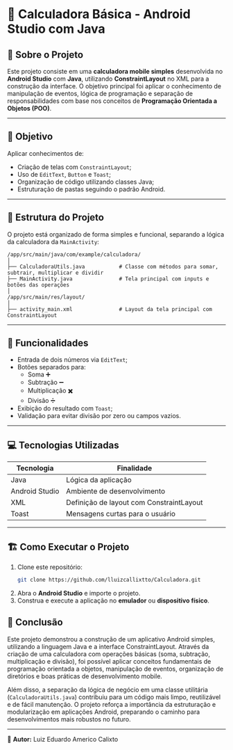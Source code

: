 # 🧮 Calculadora Básica - Android Studio com Java

## 📌 Sobre o Projeto
Este projeto consiste em uma **calculadora mobile simples** desenvolvida no **Android Studio** com **Java**, utilizando **ConstraintLayout** no XML para a construção da interface. O objetivo principal foi aplicar o conhecimento de manipulação de eventos, lógica de programação e separação de responsabilidades com base nos conceitos de **Programação Orientada a Objetos (POO)**.

---

## 🎯 Objetivo

Aplicar conhecimentos de:

- Criação de telas com `ConstraintLayout`;
- Uso de `EditText`, `Button` e `Toast`;
- Organização de código utilizando classes Java;
- Estruturação de pastas seguindo o padrão Android.

---

## 📂 Estrutura do Projeto
O projeto está organizado de forma simples e funcional, separando a lógica da calculadora da `MainActivity`:

```plaintext
/app/src/main/java/com/example/calculadora/
│
├── CalculadoraUtils.java           # Classe com métodos para somar, subtrair, multiplicar e dividir
├── MainActivity.java               # Tela principal com inputs e botões das operações
│
/app/src/main/res/layout/
│
├── activity_main.xml               # Layout da tela principal com ConstraintLayout
```
---

## 🧠 Funcionalidades

- Entrada de dois números via `EditText`;
- Botões separados para:
  - Soma ➕
  - Subtração ➖
  - Multiplicação ✖️
  - Divisão ➗
- Exibição do resultado com `Toast`;
- Validação para evitar divisão por zero ou campos vazios.

---

## 💻 Tecnologias Utilizadas

| Tecnologia      | Finalidade                              |
|-----------------|------------------------------------------|
| Java            | Lógica da aplicação                     |
| Android Studio  | Ambiente de desenvolvimento              |
| XML             | Definição de layout com ConstraintLayout |
| Toast           | Mensagens curtas para o usuário          |

---

## 🏗️ Como Executar o Projeto
1. Clone este repositório:
   ```sh
   git clone https://github.com/lluizcallixtto/Calculadora.git
   ```
2. Abra o **Android Studio** e importe o projeto.
3. Construa e execute a aplicação no **emulador** ou **dispositivo físico**.

## 📌 Conclusão

Este projeto demonstrou a construção de um aplicativo Android simples, utilizando a linguagem Java e a interface ConstraintLayout. Através da criação de uma calculadora com operações básicas (soma, subtração, multiplicação e divisão), foi possível aplicar conceitos fundamentais de programação orientada a objetos, manipulação de eventos, organização de diretórios e boas práticas de desenvolvimento mobile.

Além disso, a separação da lógica de negócio em uma classe utilitária (`CalculadoraUtils.java`) contribuiu para um código mais limpo, reutilizável e de fácil manutenção. O projeto reforça a importância da estruturação e modularização em aplicações Android, preparando o caminho para desenvolvimentos mais robustos no futuro.

---

📌 **Autor:** Luiz Eduardo Americo Calixto 
